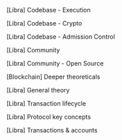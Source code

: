 [Libra] Codebase - Execution

[Libra] Codebase - Crypto

[Libra] Codebase - Admission Control

[Libra] Community

[Libra] Community - Open Source

[Blockchain] Deeper theoreticals 

[Libra] General theory 

[Libra] Transaction lifecycle 

[Libra] Protocol key concepts

[Libra] Transactions & accounts
